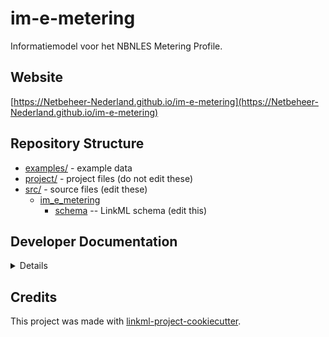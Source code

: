 # im-e-metering

Informatiemodel voor het NBNLES Metering Profile.

## Website

[https://Netbeheer-Nederland.github.io/im-e-metering](https://Netbeheer-Nederland.github.io/im-e-metering)

## Repository Structure

* [examples/](examples/) - example data
* [project/](project/) - project files (do not edit these)
* [src/](src/) - source files (edit these)
  * [im_e_metering](src/im_e_metering)
    * [schema](src/im_e_metering/schema) -- LinkML schema
      (edit this)

## Developer Documentation

<details>
Use the `make` command to generate project artefacts:

* `make all`: make everything
* `make deploy`: deploys site
</details>

## Credits

This project was made with
[linkml-project-cookiecutter](https://github.com/linkml/linkml-project-cookiecutter).
